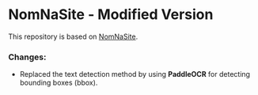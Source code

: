 # NomNaSite - Modified Version

This repository is based on [NomNaSite](https://github.com/ds4v/NomNaSite).  

### Changes:
- Replaced the text detection method by using **PaddleOCR** for detecting bounding boxes (bbox).  
